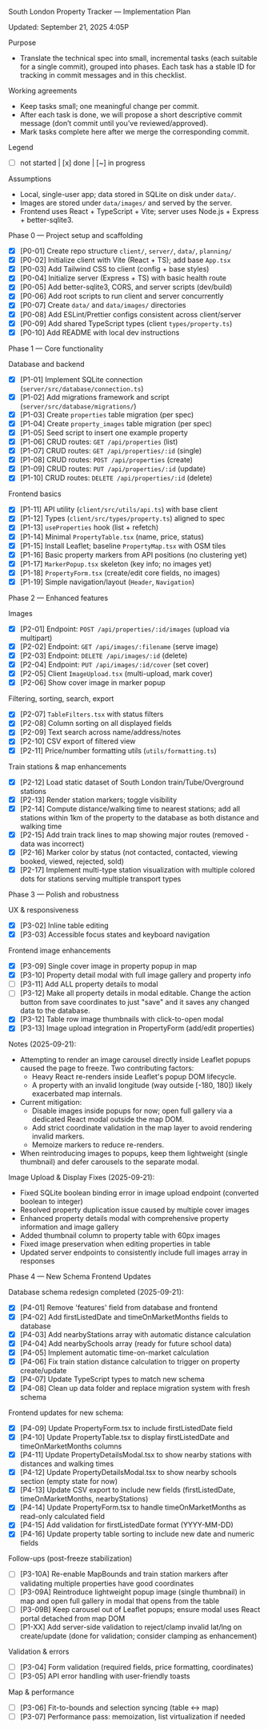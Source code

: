 South London Property Tracker — Implementation Plan

Updated: September 21, 2025 4:05P

Purpose

- Translate the technical spec into small, incremental tasks (each suitable for a single commit), grouped into phases. Each task has a stable ID for tracking in commit messages and in this checklist.

Working agreements

- Keep tasks small; one meaningful change per commit.
- After each task is done, we will propose a short descriptive commit message (don’t commit until you’ve reviewed/approved).
- Mark tasks complete here after we merge the corresponding commit.

Legend

- [ ] not started | [x] done | [~] in progress

Assumptions

- Local, single-user app; data stored in SQLite on disk under `data/`.
- Images are stored under `data/images/` and served by the server.
- Frontend uses React + TypeScript + Vite; server uses Node.js + Express + better-sqlite3.

Phase 0 — Project setup and scaffolding

- [x] [P0-01] Create repo structure `client/`, `server/`, `data/`, `planning/`
- [x] [P0-02] Initialize client with Vite (React + TS); add base `App.tsx`
- [x] [P0-03] Add Tailwind CSS to client (config + base styles)
- [x] [P0-04] Initialize server (Express + TS) with basic health route
- [x] [P0-05] Add better-sqlite3, CORS, and server scripts (dev/build)
- [x] [P0-06] Add root scripts to run client and server concurrently
- [x] [P0-07] Create `data/` and `data/images/` directories
- [x] [P0-08] Add ESLint/Prettier configs consistent across client/server
- [x] [P0-09] Add shared TypeScript types (client `types/property.ts`)
- [x] [P0-10] Add README with local dev instructions

Phase 1 — Core functionality

Database and backend

- [x] [P1-01] Implement SQLite connection (`server/src/database/connection.ts`)
- [x] [P1-02] Add migrations framework and script (`server/src/database/migrations/`)
- [x] [P1-03] Create `properties` table migration (per spec)
- [x] [P1-04] Create `property_images` table migration (per spec)
- [x] [P1-05] Seed script to insert one example property
- [x] [P1-06] CRUD routes: `GET /api/properties` (list)
- [x] [P1-07] CRUD routes: `GET /api/properties/:id` (single)
- [x] [P1-08] CRUD routes: `POST /api/properties` (create)
- [x] [P1-09] CRUD routes: `PUT /api/properties/:id` (update)
- [x] [P1-10] CRUD routes: `DELETE /api/properties/:id` (delete)

Frontend basics

- [x] [P1-11] API utility (`client/src/utils/api.ts`) with base client
- [x] [P1-12] Types (`client/src/types/property.ts`) aligned to spec
- [x] [P1-13] `useProperties` hook (list + refetch)
- [x] [P1-14] Minimal `PropertyTable.tsx` (name, price, status)
- [x] [P1-15] Install Leaflet; baseline `PropertyMap.tsx` with OSM tiles
- [x] [P1-16] Basic property markers from API positions (no clustering yet)
- [x] [P1-17] `MarkerPopup.tsx` skeleton (key info; no images yet)
- [x] [P1-18] `PropertyForm.tsx` (create/edit core fields, no images)
- [x] [P1-19] Simple navigation/layout (`Header`, `Navigation`)

Phase 2 — Enhanced features

Images

- [x] [P2-01] Endpoint: `POST /api/properties/:id/images` (upload via multipart)
- [x] [P2-02] Endpoint: `GET /api/images/:filename` (serve image)
- [x] [P2-03] Endpoint: `DELETE /api/images/:id` (delete)
- [x] [P2-04] Endpoint: `PUT /api/images/:id/cover` (set cover)
- [x] [P2-05] Client `ImageUpload.tsx` (multi-upload, mark cover)
- [x] [P2-06] Show cover image in marker popup

Filtering, sorting, search, export

- [x] [P2-07] `TableFilters.tsx` with status filters
- [x] [P2-08] Column sorting on all displayed fields
- [x] [P2-09] Text search across name/address/notes
- [x] [P2-10] CSV export of filtered view
- [x] [P2-11] Price/number formatting utils (`utils/formatting.ts`)

Train stations & map enhancements

- [x] [P2-12] Load static dataset of South London train/Tube/Overground stations
- [x] [P2-13] Render station markers; toggle visibility
- [x] [P2-14] Compute distance/walking time to nearest stations; add all stations within 1km of the property to the database as both distance and walking time
- [x] [P2-15] Add train track lines to map showing major routes (removed - data was incorrect)
- [x] [P2-16] Marker color by status (not contacted, contacted, viewing booked, viewed, rejected, sold)
- [x] [P2-17] Implement multi-type station visualization with multiple colored dots for stations serving multiple transport types

Phase 3 — Polish and robustness

UX & responsiveness

- [x] [P3-02] Inline table editing
- [x] [P3-03] Accessible focus states and keyboard navigation

Frontend image enhancements

- [x] [P3-09] Single cover image in property popup in map
- [x] [P3-10] Property detail modal with full image gallery and property info
- [ ] [P3-11] Add ALL property details to modal
- [ ] [P3-12] Make all property details in modal editable. Change the action button from save coordinates to just "save" and it saves any changed data to the database.
- [x] [P3-12] Table row image thumbnails with click-to-open modal
- [x] [P3-13] Image upload integration in PropertyForm (add/edit properties)

Notes (2025-09-21):

- Attempting to render an image carousel directly inside Leaflet popups caused the page to freeze. Two contributing factors:
  - Heavy React re-renders inside Leaflet's popup DOM lifecycle.
  - A property with an invalid longitude (way outside [-180, 180]) likely exacerbated map internals.
- Current mitigation:
  - Disable images inside popups for now; open full gallery via a dedicated React modal outside the map DOM.
  - Add strict coordinate validation in the map layer to avoid rendering invalid markers.
  - Memoize markers to reduce re-renders.
- When reintroducing images to popups, keep them lightweight (single thumbnail) and defer carousels to the separate modal.

Image Upload & Display Fixes (2025-09-21):

- Fixed SQLite boolean binding error in image upload endpoint (converted boolean to integer)
- Resolved property duplication issue caused by multiple cover images
- Enhanced property details modal with comprehensive property information and image gallery
- Added thumbnail column to property table with 60px images
- Fixed image preservation when editing properties in table
- Updated server endpoints to consistently include full images array in responses

Phase 4 — New Schema Frontend Updates

Database schema redesign completed (2025-09-21):

- [x] [P4-01] Remove 'features' field from database and frontend
- [x] [P4-02] Add firstListedDate and timeOnMarketMonths fields to database
- [x] [P4-03] Add nearbyStations array with automatic distance calculation
- [x] [P4-04] Add nearbySchools array (ready for future school data)
- [x] [P4-05] Implement automatic time-on-market calculation
- [x] [P4-06] Fix train station distance calculation to trigger on property create/update
- [x] [P4-07] Update TypeScript types to match new schema
- [x] [P4-08] Clean up data folder and replace migration system with fresh schema

Frontend updates for new schema:

- [x] [P4-09] Update PropertyForm.tsx to include firstListedDate field
- [x] [P4-10] Update PropertyTable.tsx to display firstListedDate and timeOnMarketMonths columns
- [x] [P4-11] Update PropertyDetailsModal.tsx to show nearby stations with distances and walking times
- [x] [P4-12] Update PropertyDetailsModal.tsx to show nearby schools section (empty state for now)
- [x] [P4-13] Update CSV export to include new fields (firstListedDate, timeOnMarketMonths, nearbyStations)
- [x] [P4-14] Update PropertyForm.tsx to handle timeOnMarketMonths as read-only calculated field
- [x] [P4-15] Add validation for firstListedDate format (YYYY-MM-DD)
- [x] [P4-16] Update property table sorting to include new date and numeric fields

Follow-ups (post-freeze stabilization)

- [ ] [P3-10A] Re-enable MapBounds and train station markers after validating multiple properties have good coordinates
- [ ] [P3-09A] Reintroduce lightweight popup image (single thumbnail) in map and open full gallery in modal that opens from the table
- [ ] [P3-09B] Keep carousel out of Leaflet popups; ensure modal uses React portal detached from map DOM
- [ ] [P1-XX] Add server-side validation to reject/clamp invalid lat/lng on create/update (done for validation; consider clamping as enhancement)

Validation & errors

- [ ] [P3-04] Form validation (required fields, price formatting, coordinates)
- [ ] [P3-05] API error handling with user-friendly toasts

Map & performance

- [ ] [P3-06] Fit-to-bounds and selection syncing (table <-> map)
- [ ] [P3-07] Performance pass: memoization, list virtualization if needed
